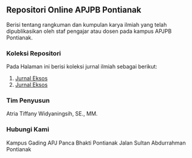 ## Repositori Online APJPB Pontianak

Berisi tentang rangkuman dan kumpulan karya ilmiah yang telah dipublikasikan oleh staf pengajar atau dosen pada kampus APJPB Pontianak.

### Koleksi Repositori

Pada Halaman ini berisi koleksi jurnal ilmiah sebagai berikut:
1. [Jurnal Eksos](https://drive.google.com/file/d/1aq1B8jQma_ZdRIR-Oan4dNAJYYv6hi1V/view?usp=sharing)
2. [Jurnal Eksos](https://drive.google.com/file/d/1aq1B8jQma_ZdRIR-Oan4dNAJYYv6hi1V/view?usp=sharing)

### Tim Penyusun

Atria Tiffany Widyaningsih, SE., MM.

### Hubungi Kami

Kampus Gading APJ Panca Bhakti Pontianak
Jalan Sultan Abdurrahman Pontianak
